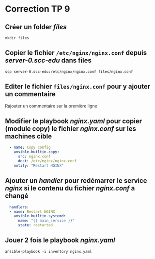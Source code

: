 # Correction TP 9


## Créer un folder *files*

```Shell
mkdir files
```

## Copier le fichier `/etc/nginx/nginx.conf` depuis *server-0.scc-edu* dans files

```Shell
scp server-0.scc-edu:/etc/nginx/nginx.conf files/nginx.conf
```

## Editer le fichier `files/nginx.conf` pour y ajouter un commentaire

Rajouter un commentaire sur la première ligne

## Modifier le playbook *nginx.yaml* pour copier (module copy) le fichier *nginx.conf* sur les machines cible

```yaml
  - name: Copy config
    ansible.builtin.copy:
      src: nginx.conf
      dest: /etc/nginx/nginx.conf
    notify: "Restart NGINX"
```

## Ajouter un *handler* pour redémarrer le service *nginx* si le contenu du fichier *nginx.conf* a changé

```yaml
  handlers:
  - name: Restart NGINX
    ansible.builtin.systemd:
      name: "{{ main_service }}"
      state: restarted
```
## Jouer 2 fois le playbook *nginx.yaml*

```Shell
ansible-playbook -i inventory nginx.yaml
```

